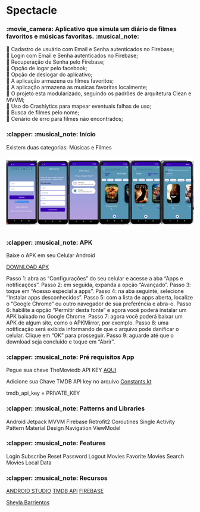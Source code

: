 # Spectacle

<h3>:movie_camera: Aplicativo que simula um diário de filmes favoritos e músicas favoritas. :musical_note:</h3>


:paperclip: Cadastro de usuário com Email e Senha autenticados no Firebase;<br>
:paperclip: Login com Email e Senha autenticados no Firebase;<br>
:paperclip: Recuperação de Senha pelo Firebase;<br>
:paperclip: Opção de logar pelo facebook;<br>
:paperclip: Opção de deslogar do aplicativo;<br>
:paperclip: A aplicação armazena os filmes favoritos;<br>
:paperclip: A aplicação armazena as musicas favoritas localmente;<br>
:paperclip: O projeto esta modularizado, seguindo os padrões de arquitetura Clean e MVVM;<br>
:paperclip: Uso do Crashlytics para mapear eventuais falhas de uso;<br>
:paperclip: Busca de filmes pelo nome;<br>
:paperclip: Cenário de erro para filmes não encontrados;<br>

<p><h3>:clapper: :musical_note: Início </h3>
Existem duas categorias: Músicas e Filmes<br>

<img src="spectacle.png" width="800px"></img>

<p><h3>:clapper: :musical_note: APK </h3>

Baixe o APK em seu Celular Android

<a href="https://github.com/sheylaabarrientos/Spectacle/blob/main/app/app-release.apk">DOWNLOAD APK</a>

Passo 1: abra as “Configurações” do seu celular e acesse a aba “Apps e notificações”.
Passo 2: em seguida, expanda a opção “Avançado”.
Passo 3: toque em “Acesso especial a apps”.
Passo 4: na aba seguinte, selecione “Instalar apps desconhecidos”.
Passo 5: com a lista de apps aberta, localize o “Google Chrome” ou outro navegador de sua preferência e abra-o.
Passo 6: habilite a opção “Permitir desta fonte” e agora você poderá instalar um APK baixado no Google Chrome.
Passo 7: agora você poderá baixar um APK de algum site, como o APKMirror, por exemplo.
Passo 8: uma notificação será exibida informando de que o arquivo pode danificar o celular. Clique em “OK” para prosseguir.
Passo 9: aguarde até que o download seja concluído e toque em “Abrir”.

<p><h3>:clapper: :musical_note: Pré requisitos App</h3>

Pegue sua chave TheMoviedb API KEY <a href="https://developers.themoviedb.org/3/getting-started">AQUI</a>

Adicione sua Chave TMDB API key no arquivo <a href="https://github.com/sheylaabarrientos/Spectacle/blob/main/app/src/main/java/com/example/spectacle/data/base/Constants.kt">Constants.kt</a>

tmdb_api_key = PRIVATE_KEY

<p><h3>:clapper: :musical_note: Patterns and Libraries </h3>

Android Jetpack 
MVVM
Firebase
Retrofit2
Coroutines
Single Activity Pattern
Material Design
Navigation
ViewModel

<p><h3>:clapper: :musical_note: Features </h3>

Login
Subscribe
Reset Password
Logout
Movies
Favorite Movies
Search Movies
Local Data

<p><h3>:clapper: :musical_note: Recursos </h3>

<a href="https://developer.android.com/studio?hl=pt&gclid=Cj0KCQjwhqaVBhCxARIsAHK1tiPdisiDGXwVmYPYlTc2h155A0EN4MXDAuz65zL1sbCoZ_1V5DXDgPwaArCQEALw_wcB&gclsrc=aw.ds">ANDROID STUDIO</a>
<a href="https://www.themoviedb.org/documentation/api">TMDB API</a>
<a href="https://firebase.google.com">FIREBASE</a>


<a href="https://www.linkedin.com/in/sheylabarrientos/">Sheyla Barrientos</a>





